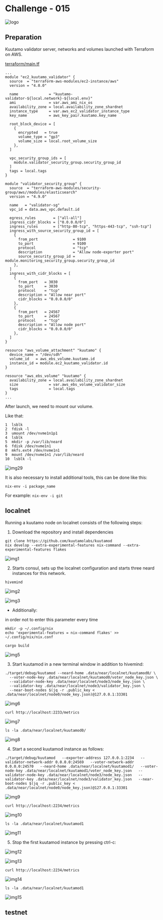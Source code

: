 # Challenge - 015
![logo](https://clutchco-static.s3.amazonaws.com/s3fs-public/logos/f6c6bbce275df2b17b9f93614e5d4a9a.png?VersionId=UIElRv4d9sdz1zf_yyHVozLKMMU7C.YF)

## Preparation

Kuutamo validator server, networks and volumes launched with Terraform on AWS.

[terraform/main.tf](https://github.com/inc4/shardnet-ops/blob/main/terraform/main.tf)

```
...
module "ec2_kuutamo_validator" {
  source  = "terraform-aws-modules/ec2-instance/aws"
  version = "4.0.0"

  name              = "kuutamo-validator-${local.network}-${local.env}"
  ami               = var.aws_ami_nix_os
  availability_zone = local.availability_zone_shardnet
  instance_type     = var.aws_ec2_validator_instance_type
  key_name          = aws_key_pair.kuutamo.key_name

  root_block_device = [
    {
      encrypted   = true
      volume_type = "gp3"
      volume_size = local.root_volume_size
    },
  ]

  vpc_security_group_ids = [
    module.validator_security_group.security_group_id
  ]
  tags = local.tags
}

module "validator_security_group" {
  source  = "terraform-aws-modules/security-group/aws//modules/elasticsearch"
  version = "4.9.0"

  name   = "validator-sg"
  vpc_id = data.aws_vpc.default.id

  egress_rules        = ["all-all"]
  ingress_cidr_blocks = ["0.0.0.0/0"]
  ingress_rules       = ["http-80-tcp", "https-443-tcp", "ssh-tcp"]
  ingress_with_source_security_group_id = [
    {
      from_port                = 9100
      to_port                  = 9100
      protocol                 = "tcp"
      description              = "Allow node-exporter port"
      source_security_group_id = module.monitoring_security_group.security_group_id
    },
  ]
  ingress_with_cidr_blocks = [
    {
      from_port   = 3030
      to_port     = 3030
      protocol    = "tcp"
      description = "Allow near port"
      cidr_blocks = "0.0.0.0/0"
    },
    {
      from_port   = 24567
      to_port     = 24567
      protocol    = "tcp"
      description = "Allow node port"
      cidr_blocks = "0.0.0.0/0"
    },
  ]
}

resource "aws_volume_attachment" "kuutamo" {
  device_name = "/dev/sdh"
  volume_id   = aws_ebs_volume.kuutamo.id
  instance_id = module.ec2_kuutamo_validator.id
}

resource "aws_ebs_volume" "kuutamo" {
  availability_zone = local.availability_zone_shardnet
  size              = var.aws_ebs_volume_validator_size
  tags              = local.tags
}
...
```

After launch, we need to mount our volume.

Like that:
```
1  lsblk
2  fdisk -l
3  umount /dev/nvme1n1p1
4  lsblk
5  mkdir -p /var/lib/neard
6  fdisk /dev/nvme1n1
8  mkfs.ext4 /dev/nvme1n1
9  mount /dev/nvme1n1 /var/lib/neard
10  lsblk -l
```

![img29](https://github.com/inc4/shardnet-ops/blob/b01d648b328317a8da7c1e18d107cd175157e341/challenges/img/kuutamo/img29.png)

It is also necessary to install additional tools, this can be done like this:

```
nix-env -i package_name
```
For example: ``nix-env -i git``

## localnet

Running a kuutamo node on localnet consists of the following steps:

1. Download the repository and install dependencies
```
git clone https://github.com/kuutamolabs/kuutamod
nix develop --extra-experimental-features nix-command --extra-experimental-features flakes
```
![img1](https://github.com/inc4/shardnet-ops/blob/b01d648b328317a8da7c1e18d107cd175157e341/challenges/img/kuutamo/img1.png)

2. Starts consul, sets up the localnet configuration and starts three neard instances for this network.

```
hivemind
```

![img2](https://github.com/inc4/shardnet-ops/blob/b01d648b328317a8da7c1e18d107cd175157e341/challenges/img/kuutamo/img2.png)

![img3](https://github.com/inc4/shardnet-ops/blob/b01d648b328317a8da7c1e18d107cd175157e341/challenges/img/kuutamo/img3.png)

- Additionally:

in order not to enter this parameter every time
```
mkdir -p ~/.config/nix
echo 'experimental-features = nix-command flakes' >> ~/.config/nix/nix.conf
```

```
cargo build
```
![img5](https://github.com/inc4/shardnet-ops/blob/5ebadd17625751d55336c42d6c657e8ffd915075/challenges/img/kuutamo/img5.png)

3. Start kuutamod in a new terminal window in addition to hivemind:

```
./target/debug/kuutamod --neard-home .data/near/localnet/kuutamod0/ \
  --voter-node-key .data/near/localnet/kuutamod0/voter_node_key.json \
  --validator-node-key .data/near/localnet/node3/node_key.json \
  --validator-key .data/near/localnet/node3/validator_key.json \
  --near-boot-nodes $(jq -r .public_key < .data/near/localnet/node0/node_key.json)@127.0.0.1:33301
```
![img6](https://github.com/inc4/shardnet-ops/blob/b01d648b328317a8da7c1e18d107cd175157e341/challenges/img/kuutamo/img6.png)

```
curl http://localhost:2233/metrics
```

![img7](https://github.com/inc4/shardnet-ops/blob/b01d648b328317a8da7c1e18d107cd175157e341/challenges/img/kuutamo/img7.png)

```
ls -la .data/near/localnet/kuutamod0/
```

![img8](https://github.com/inc4/shardnet-ops/blob/b01d648b328317a8da7c1e18d107cd175157e341/challenges/img/kuutamo/img8.png)

4. Start a second kuutamod instance as follows:

```
./target/debug/kuutamod   --exporter-address 127.0.0.1:2234   --validator-network-addr 0.0.0.0:24569   --voter-network-addr 0.0.0.0:24570   --neard-home .data/near/localnet/kuutamod1/   --voter-node-key .data/near/localnet/kuutamod1/voter_node_key.json   --validator-node-key .data/near/localnet/node3/node_key.json   --validator-key .data/near/localnet/node3/validator_key.json   --near-boot-nodes $(jq -r .public_key < .data/near/localnet/node0/node_key.json)@127.0.0.1:33301
```
![img9](https://github.com/inc4/shardnet-ops/blob/b01d648b328317a8da7c1e18d107cd175157e341/challenges/img/kuutamo/img9.png)

```
curl http://localhost:2234/metrics
```
![img10](https://github.com/inc4/shardnet-ops/blob/b01d648b328317a8da7c1e18d107cd175157e341/challenges/img/kuutamo/img10.png)

```
ls -la .data/near/localnet/kuutamod1
```

![img11](https://github.com/inc4/shardnet-ops/blob/b01d648b328317a8da7c1e18d107cd175157e341/challenges/img/kuutamo/img11.png)

5. Stop the first kuutamod instance by pressing ctrl-c:

![img12](https://github.com/inc4/shardnet-ops/blob/b01d648b328317a8da7c1e18d107cd175157e341/challenges/img/kuutamo/img12.png)

![img13](https://github.com/inc4/shardnet-ops/blob/b01d648b328317a8da7c1e18d107cd175157e341/challenges/img/kuutamo/img13.png)

```
curl http://localhost:2234/metrics
```
![img14](https://github.com/inc4/shardnet-ops/blob/b01d648b328317a8da7c1e18d107cd175157e341/challenges/img/kuutamo/img14.png)

```
ls -la .data/near/localnet/kuutamod1
```
![img15](https://github.com/inc4/shardnet-ops/blob/b01d648b328317a8da7c1e18d107cd175157e341/challenges/img/kuutamo/img15.png)

## testnet